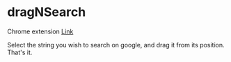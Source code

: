 # dragNSearch
Chrome extension
[Link](https://chrome.google.com/webstore/detail/dragsearch/pnmjmmbdeenkpibocfdienlgafdcigpg?authuser=1)

Select the string you wish to search on google, and drag it from its position. That's it.
